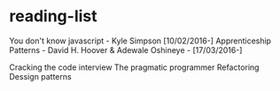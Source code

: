 # reading-list

You don't know javascript - Kyle Simpson [10/02/2016-]
Apprenticeship Patterns - David H. Hoover & Adewale Oshineye - [17/03/2016-]

Cracking the code interview
The pragmatic programmer
Refactoring
Dessign patterns
